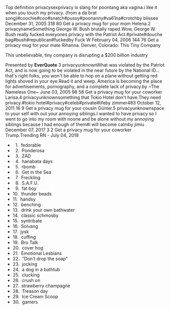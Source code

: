 Top definition privacysexprivacy is slang for poontang aka vagina.i like it when you touch my privacy. (from a da brat song)#coochie#coo#snatch#pussy#poonanny#va61na#crotchby blissee December 31, 2005 318 80 Get a privacy mug for your mom Helena.2 privacynameSomething George W. Bush brutally raped.Wow, George W. Bush really fucked everyones privacy with the Patriot Act.#private#douche bag#bush#republican#fuckedby Fuck W February 04, 2006 144 76 Get a privacy mug for your mate Rihanna. Denver, Colorado: This Tiny Company

This unbelievable, tiny company is disrupting a $200 billion industry

Presented by **EverQuote** 3 privacyunknownWhat was violated by the Patriot Act, and is now going to be violated in the near future by the National ID... that's right folks, you won't be able to hop on a plane without getting red lights shoved in your eye.Read it and weep. America is becoming the place for advertisements, pornography, and a complete lack of privacy.by ~The Nameless One~ June 03, 2005 98 58 Get a privacy mug for your coworker Larisa.4 privacyunknownsomething that Tokio Hotel don't have.They need privacy.#tokio hotel#privacy#celeb#private#lifeby zimmer483 October 12, 2011 16 9 Get a privacy mug for your cousin Günter.5 privacyunknownspace to your self with out your annoying siblings.I wanted to have privacy so I went to go into my room with noone and be alone without my annoying siblings because I had enough of them#i will become calmby jimiu December 07, 2017 3 2 Get a privacy mug for your coworker Trump.Trending RN - July 04, 2018

*     1.  fedorable
*     2.  Ponderosa
*     3.  ZAD
*     4.  hanabata days
*     5.  rbomb
*     6.  Get in the Sea
*     7.  Freckling
*     8.  S.A.F.U.
*     9.  fat boy
*   10.  thunder beads
*   11.  handsy
*   12.  benching
*   13.  drink your own bathwater
*   14.  classic schmosby
*   15.  syntribate
*   16.  Solvang
*   17.  jysk
*   18.  cuffing
*   19.  Bro Talk
*   20.  cover hog
*   21.  Emotional Lesbians
*   22.  "Don't drop the soap"
*   23.  jocking
*   24.  a dog in a bathtub
*   25.  clucking
*   26.  crush on
*   27.  strawberry champagne
*   28.  Treason day
*   29.  Ice Cream Scoop
*   30.  gamers